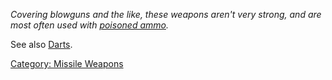 *Covering blowguns and the like, these weapons aren't very strong, and
are most often used with [poisoned
ammo](:Category:_Poison_Warheads "wikilink").*

See also [Darts](:Category:_Darts "wikilink").

[Category: Missile Weapons](Category:_Missile_Weapons "wikilink")
